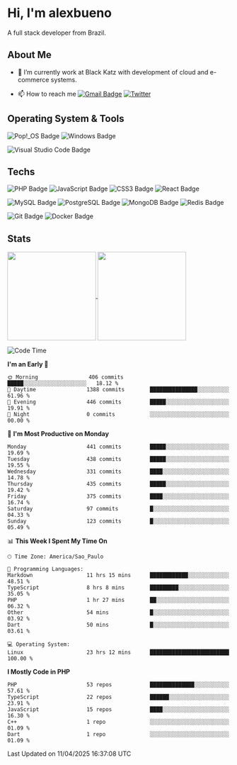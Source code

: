 # Hi, I'm alexbueno

A full stack developer from Brazil.

## About Me

- 🌱 I’m currently work at Black Katz with development of cloud and e-commerce systems.

- 📫 How to reach me [![Gmail Badge](https://img.shields.io/badge/-gmail-c14438?style=for-the-badge&logo=Gmail&logoColor=ffffff)](mailto:alexsandrofbueno@gmail.com) [![Twitter](https://img.shields.io/badge/twitter-1DA1F2.svg?style=for-the-badge&logo=twitter&logoColor=ffffff)](https://twitter.com/Alex_Bueno_7)

## Operating System & Tools

![Pop!_OS Badge](https://img.shields.io/badge/Pop!__OS-48B9C7?logo=popos&logoColor=fff&style=flat)
![Windows Badge](https://img.shields.io/badge/Windows-0078D6?logo=windows&logoColor=fff&style=flat)

![Visual Studio Code Badge](https://img.shields.io/badge/Visual%20Studio%20Code-007ACC?logo=visualstudiocode&logoColor=fff&style=flat)

## Techs

![PHP Badge](https://img.shields.io/badge/PHP-777BB4?logo=php&logoColor=fff&style=flat)
![JavaScript Badge](https://img.shields.io/badge/JavaScript-F7DF1E?logo=javascript&logoColor=000&style=flat)
![CSS3 Badge](https://img.shields.io/badge/CSS3-1572B6?logo=css3&logoColor=fff&style=flat)
![React Badge](https://img.shields.io/badge/React-61DAFB?logo=react&logoColor=000&style=flat)

![MySQL Badge](https://img.shields.io/badge/MySQL-4479A1?logo=mysql&logoColor=fff&style=flat)
![PostgreSQL Badge](https://img.shields.io/badge/PostgreSQL-4169E1?logo=postgresql&logoColor=fff&style=flat)
![MongoDB Badge](https://img.shields.io/badge/MongoDB-47A248?logo=mongodb&logoColor=fff&style=flat)
![Redis Badge](https://img.shields.io/badge/Redis-DC382D?logo=redis&logoColor=fff&style=flat)

![Git Badge](https://img.shields.io/badge/Git-F05032?logo=git&logoColor=fff&style=flat)
![Docker Badge](https://img.shields.io/badge/Docker-2496ED?logo=docker&logoColor=fff&style=flat)


## Stats

<a href="https://github.com/anuraghazra/github-readme-stats">
  <img height=200 align="center" src="https://github-readme-stats.vercel.app/api?username=alexbueno7&theme=dark" />
</a>
<a href="https://github.com/anuraghazra/convoychat">
  <img height=200 align="center" src="https://github-readme-stats.vercel.app/api/top-langs?username=alexbueno7&layout=compact&langs_count=8&card_width=320&theme=dark" />
</a>

<!--START_SECTION:waka-->
![Code Time](http://img.shields.io/badge/Code%20Time-1%2C438%20hrs%208%20mins-blue)

**I'm an Early 🐤** 

```text
🌞 Morning                406 commits         █████░░░░░░░░░░░░░░░░░░░░   18.12 % 
🌆 Daytime                1388 commits        ███████████████░░░░░░░░░░   61.96 % 
🌃 Evening                446 commits         █████░░░░░░░░░░░░░░░░░░░░   19.91 % 
🌙 Night                  0 commits           ░░░░░░░░░░░░░░░░░░░░░░░░░   00.00 % 
```
📅 **I'm Most Productive on Monday** 

```text
Monday                   441 commits         █████░░░░░░░░░░░░░░░░░░░░   19.69 % 
Tuesday                  438 commits         █████░░░░░░░░░░░░░░░░░░░░   19.55 % 
Wednesday                331 commits         ████░░░░░░░░░░░░░░░░░░░░░   14.78 % 
Thursday                 435 commits         █████░░░░░░░░░░░░░░░░░░░░   19.42 % 
Friday                   375 commits         ████░░░░░░░░░░░░░░░░░░░░░   16.74 % 
Saturday                 97 commits          █░░░░░░░░░░░░░░░░░░░░░░░░   04.33 % 
Sunday                   123 commits         █░░░░░░░░░░░░░░░░░░░░░░░░   05.49 % 
```


📊 **This Week I Spent My Time On** 

```text
🕑︎ Time Zone: America/Sao_Paulo

💬 Programming Languages: 
Markdown                 11 hrs 15 mins      ████████████░░░░░░░░░░░░░   48.51 % 
TypeScript               8 hrs 8 mins        █████████░░░░░░░░░░░░░░░░   35.05 % 
PHP                      1 hr 27 mins        ██░░░░░░░░░░░░░░░░░░░░░░░   06.32 % 
Other                    54 mins             █░░░░░░░░░░░░░░░░░░░░░░░░   03.92 % 
Dart                     50 mins             █░░░░░░░░░░░░░░░░░░░░░░░░   03.61 % 

💻 Operating System: 
Linux                    23 hrs 12 mins      █████████████████████████   100.00 % 
```

**I Mostly Code in PHP** 

```text
PHP                      53 repos            ██████████████░░░░░░░░░░░   57.61 % 
TypeScript               22 repos            ██████░░░░░░░░░░░░░░░░░░░   23.91 % 
JavaScript               15 repos            ████░░░░░░░░░░░░░░░░░░░░░   16.30 % 
C++                      1 repo              ░░░░░░░░░░░░░░░░░░░░░░░░░   01.09 % 
Dart                     1 repo              ░░░░░░░░░░░░░░░░░░░░░░░░░   01.09 % 
```




 Last Updated on 11/04/2025 16:37:08 UTC
<!--END_SECTION:waka-->
